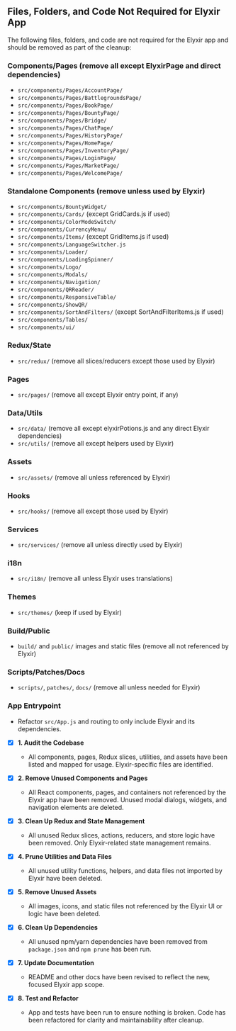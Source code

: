 
## Files, Folders, and Code Not Required for Elyxir App

The following files, folders, and code are not required for the Elyxir app and should be removed as part of the cleanup:

### Components/Pages (remove all except ElyxirPage and direct dependencies)
- `src/components/Pages/AccountPage/`
- `src/components/Pages/BattlegroundsPage/`
- `src/components/Pages/BookPage/`
- `src/components/Pages/BountyPage/`
- `src/components/Pages/Bridge/`
- `src/components/Pages/ChatPage/`
- `src/components/Pages/HistoryPage/`
- `src/components/Pages/HomePage/`
- `src/components/Pages/InventoryPage/`
- `src/components/Pages/LoginPage/`
- `src/components/Pages/MarketPage/`
- `src/components/Pages/WelcomePage/`

### Standalone Components (remove unless used by Elyxir)
- `src/components/BountyWidget/`
- `src/components/Cards/` (except GridCards.js if used)
- `src/components/ColorModeSwitch/`
- `src/components/CurrencyMenu/`
- `src/components/Items/` (except GridItems.js if used)
- `src/components/LanguageSwitcher.js`
- `src/components/Loader/`
- `src/components/LoadingSpinner/`
- `src/components/Logo/`
- `src/components/Modals/`
- `src/components/Navigation/`
- `src/components/QRReader/`
- `src/components/ResponsiveTable/`
- `src/components/ShowQR/`
- `src/components/SortAndFilters/` (except SortAndFilterItems.js if used)
- `src/components/Tables/`
- `src/components/ui/`

### Redux/State
- `src/redux/` (remove all slices/reducers except those used by Elyxir)

### Pages
- `src/pages/` (remove all except Elyxir entry point, if any)

### Data/Utils
- `src/data/` (remove all except elyxirPotions.js and any direct Elyxir dependencies)
- `src/utils/` (remove all except helpers used by Elyxir)

### Assets
- `src/assets/` (remove all unless referenced by Elyxir)

### Hooks
- `src/hooks/` (remove all except those used by Elyxir)

### Services
- `src/services/` (remove all unless directly used by Elyxir)

### i18n
- `src/i18n/` (remove all unless Elyxir uses translations)

### Themes
- `src/themes/` (keep if used by Elyxir)

### Build/Public
- `build/` and `public/` images and static files (remove all not referenced by Elyxir)

### Scripts/Patches/Docs
- `scripts/`, `patches/`, `docs/` (remove all unless needed for Elyxir)

### App Entrypoint
- Refactor `src/App.js` and routing to only include Elyxir and its dependencies.

- [x] **1. Audit the Codebase**
	- All components, pages, Redux slices, utilities, and assets have been listed and mapped for usage. Elyxir-specific files are identified.

- [x] **2. Remove Unused Components and Pages**
	- All React components, pages, and containers not referenced by the Elyxir app have been removed. Unused modal dialogs, widgets, and navigation elements are deleted.

- [x] **3. Clean Up Redux and State Management**
	- All unused Redux slices, actions, reducers, and store logic have been removed. Only Elyxir-related state management remains.

- [x] **4. Prune Utilities and Data Files**
	- All unused utility functions, helpers, and data files not imported by Elyxir have been deleted.

- [x] **5. Remove Unused Assets**
	- All images, icons, and static files not referenced by the Elyxir UI or logic have been deleted.

- [x] **6. Clean Up Dependencies**
	- All unused npm/yarn dependencies have been removed from `package.json` and `npm prune` has been run.

- [x] **7. Update Documentation**
	- README and other docs have been revised to reflect the new, focused Elyxir app scope.

- [x] **8. Test and Refactor**
	- App and tests have been run to ensure nothing is broken. Code has been refactored for clarity and maintainability after cleanup.
